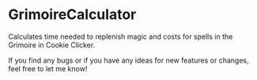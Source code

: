# GrimoireCalculator
Calculates time needed to replenish magic and costs for spells in the Grimoire in Cookie Clicker.

If you find any bugs or if you have any ideas for new features or changes, feel free to let me know!
